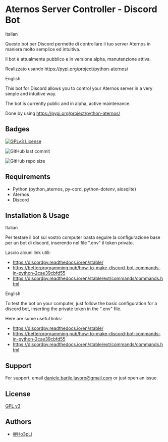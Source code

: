 
# Aternos Server Controller - Discord Bot

Italian

Questo bot per Discord permette di controllare il tuo server Aternos in maniera molto semplice ed intuitiva.

Il bot è attualmente pubblico e in versione alpha, manutenzione attiva.

Realizzato usando https://pypi.org/project/python-aternos/

English

This bot for Discord allows you to control your Aternos server in a very simple and intuitive way.

The bot is currently public and in alpha, active maintenance.

Done by using https://pypi.org/project/python-aternos/




## Badges


[![GPLv3 License](https://img.shields.io/badge/License-GPL%20v3-yellow.svg)](https://opensource.org/licenses/)

![GitHub last commit](https://img.shields.io/github/last-commit/Ho3pLi/AternosDiscordBot)

![GitHub repo size](https://img.shields.io/github/repo-size/Ho3pLi/AternosDiscordBot)
## Requirements

- Python (python_aternos, py-cord, python-dotenv, aiosqlite)
- Aternos
- Discord


## Installation & Usage

Italian

Per testare il bot sul vostro computer basta seguire la configurazione base per un bot di discord, inserendo nel file ".env" il token privato.

Lascio alcuni link utili:

- https://discordpy.readthedocs.io/en/stable/
- https://betterprogramming.pub/how-to-make-discord-bot-commands-in-python-2cae39cbfd55
- https://discordpy.readthedocs.io/en/stable/ext/commands/commands.html

English

To test the bot on your computer, just follow the basic configuration for a discord bot, inserting the private token in the ".env" file.

Here are some useful links:

- https://discordpy.readthedocs.io/en/stable/
- https://betterprogramming.pub/how-to-make-discord-bot-commands-in-python-2cae39cbfd55
- https://discordpy.readthedocs.io/en/stable/ext/commands/commands.html


## Support

For support, email daniele.barile.lavoro@gmail.com or just open an issue.


## License

[GPL v3](https://choosealicense.com/licenses/gpl-3.0/)

## Authors

- [@Ho3pLi](https://www.github.com/Ho3pLi)
